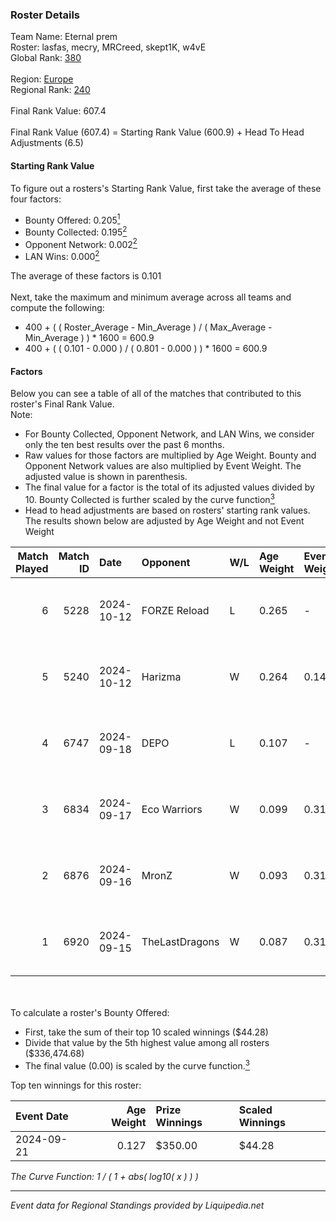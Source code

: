 ### Roster Details<br />
Team Name: Eternal prem<br />
Roster: lasfas, mecry, MRCreed, skept1K, w4vE<br />
Global Rank: [380](../standings_global.md)<br />
<br />
Region: [Europe]( ../standings_europe.md)<br />
Regional Rank: [240]( ../standings_europe.md)<br />
<br />
Final Rank Value:  607.4<br />
<br />
Final Rank Value (607.4) = Starting Rank Value (600.9) + Head To Head Adjustments (6.5)<br />

#### Starting Rank Value<br />
To figure out a rosters's Starting Rank Value, first take the average of these four factors:<br />
- Bounty Offered: 0.205[<sup>1</sup>](#table2)
- Bounty Collected: 0.195[<sup>2</sup>](#table1)
- Opponent Network: 0.002[<sup>2</sup>](#table1)
- LAN Wins: 0.000[<sup>2</sup>](#table1)

The average of these factors is 0.101<br />
<br />
Next, take the maximum and minimum average across all teams and compute the following:<br />
- 400 + ( ( Roster_Average - Min_Average ) / ( Max_Average - Min_Average ) ) * 1600 = 600.9
- 400 + ( ( 0.101 - 0.000 ) / ( 0.801 - 0.000 ) ) * 1600 = 600.9


#### Factors<br />
Below you can see a table of all of the matches that contributed to this roster's Final Rank Value.<br />
Note:<br />

- For Bounty Collected, Opponent Network, and LAN Wins, we consider only the ten best results over the past 6 months.
- Raw values for those factors are multiplied by Age Weight. Bounty and Opponent Network values are also multiplied by Event Weight. The adjusted value is shown in parenthesis.
- The final value for a factor is the total of its adjusted values divided by 10. Bounty Collected is further scaled by the curve function[<sup>3</sup>](#curveFunction)
- Head to head adjustments are based on rosters' starting rank values. The results shown below are adjusted by Age Weight and not Event Weight
<span id="table1"></span><br />


| Match Played | Match ID | Date       | Opponent       | W/L | Age Weight | Event Weight | Bounty Collected | Opponent Network | LAN Wins  | H2H Adj. | Roster                                  |
| -: | -: | :- | :- | :- | :- | :- | :- | :- | :- | -: | :- |
|            6 |     5228 | 2024-10-12 | FORZE Reload   | L   | 0.265      | -            | -                | -                | -         |    -1.74 | lasfas, mecry, MRCreed, skept1K, w4vE   |
|            5 |     5240 | 2024-10-12 | Harizma        | W   | 0.264      | 0.143        | 0.002 (0.000)    | 0.433 (0.016)    | 0 (0.000) |     5.46 | lasfas, mecry, MRCreed, skept1K, w4vE   |
|            4 |     6747 | 2024-09-18 | DEPO           | L   | 0.107      | -            | -                | -                | -         |    -0.92 | lasfas, MRCreed, rokilan, skept1K, w4vE |
|            3 |     6834 | 2024-09-17 | Eco Warriors   | W   | 0.099      | 0.310        | 0.022 (0.001)    | 0.244 (0.008)    | 0 (0.000) |     2.35 | lasfas, MRCreed, rokilan, skept1K, w4vE |
|            2 |     6876 | 2024-09-16 | MronZ          | W   | 0.093      | 0.310        | 0.000 (0.000)    | 0.000 (0.000)    | 0 (0.000) |     0.71 | lasfas, MRCreed, rokilan, skept1K, w4vE |
|            1 |     6920 | 2024-09-15 | TheLastDragons | W   | 0.087      | 0.310        | 0.000 (0.000)    | 0.000 (0.000)    | 0 (0.000) |     0.67 | lasfas, MRCreed, rokilan, skept1K, w4vE |

<br />
<span id="table2"></span><br />
To calculate a roster's Bounty Offered:<br />

- First, take the sum of their top 10 scaled winnings ($44.28)
- Divide that value by the 5th highest value among all rosters ($336,474.68)
- The final value (0.00) is scaled by the curve function.[<sup>3</sup>](#curveFunction)

Top ten winnings for this roster:<br />

| Event Date | Age Weight | Prize Winnings | Scaled Winnings |
| :- | -: | :- | :- |
| 2024-09-21 |      0.127 | $350.00        | $44.28          |


<span id="curveFunction"></span>_The Curve Function: 1 / ( 1 + abs( log10( x ) ) )_<br />

---
_Event data for Regional Standings provided by Liquipedia.net_<br />
